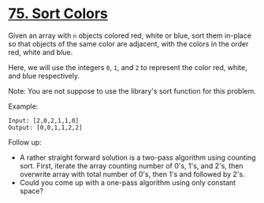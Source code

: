 [75. Sort Colors](https://leetcode.com/problems/sort-colors/)
=================

Given an array with `n` objects colored red, white or blue, sort
them in-place so that objects of the same color are adjacent,
with the colors in the order red, white and blue.

Here, we will use the integers `0`, `1`, and `2` to represent
the color red, white, and blue respectively.

Note: You are not suppose to use the library's sort function for this problem.

Example:
```
Input: [2,0,2,1,1,0]
Output: [0,0,1,1,2,2]
```

Follow up:
 - A rather straight forward solution is a two-pass algorithm using counting sort.
   First, iterate the array counting number of 0's, 1's, and 2's, then
   overwrite array with total number of 0's, then 1's and followed by 2's.
 - Could you come up with a one-pass algorithm using only constant space?
